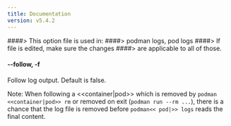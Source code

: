 ```yaml
---
title: Documentation
version: v5.4.2
---
```


####> This option file is used in:
####>   podman logs, pod logs
####> If file is edited, make sure the changes
####> are applicable to all of those.
#### **--follow**, **-f**

Follow log output.  Default is false.

Note: When following a <<container|pod>> which is removed by `podman <<container|pod>> rm`
or removed on exit (`podman run --rm ...`), there is a chance that the log
file is removed before `podman<< pod|>> logs` reads the final content.
